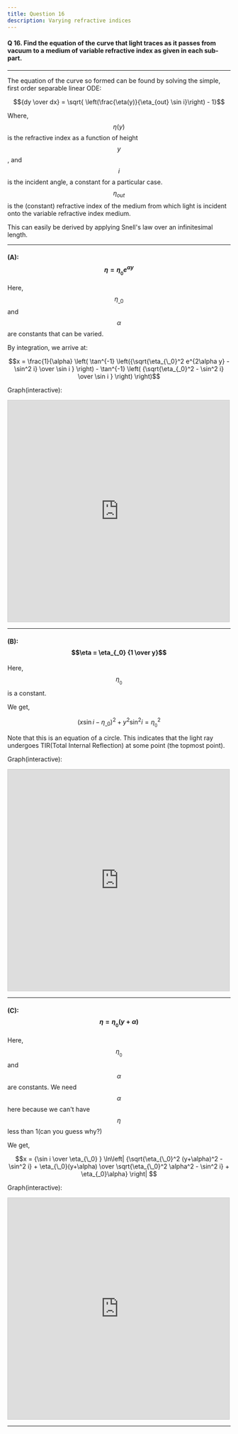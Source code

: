 ```yaml
---
title: Question 16
description: Varying refractive indices
---
```


<script src="https://cdn.mathjax.org/mathjax/latest/MathJax.js?config=TeX-AMS-MML_HTMLorMML" type="text/javascript"></script>

#### Q 16. Find the equation of the curve that light traces as it passes from vacuum to a medium of variable refractive index as given in each sub-part.

---

The equation of the curve so formed can be found by solving the simple, first order separable linear ODE: 

$${dy \over dx} = \sqrt{ \left(\frac{\eta(y)}{\eta_{out} \sin i}\right) - 1}$$

Where, $$\eta(y)$$ is the refractive index as a function of height $$y$$, and $$i$$ is the incident angle, a constant for a particular case. $$\eta_{out}$$ is the (constant) refractive index of the medium from which light is incident onto the variable refractive index medium.

This can easily be derived by applying Snell's law over an infinitesimal length.

---

#### (A): $$\eta=\eta_{_0} e^{\alpha y}$$
Here, $$\eta_{\_0}$$ and $$\alpha$$ are constants that can be varied.

By integration, we arrive at:

$$x = \frac{1}{\alpha} \left( \tan^{-1} \left({\sqrt{\eta_{\_0}^2 e^{2\alpha y} - \sin^2 i} \over \sin i } \right) - \tan^{-1} \left( {\sqrt{\eta_{_0}^2 - \sin^2 i} \over \sin i } \right) \right)$$

Graph(interactive): 
<iframe src="https://www.desmos.com/calculator/kf2x7sx22z?embed" width="500" height="500" style="border: 1px solid #ccc" frameborder=0></iframe>

---

#### (B): $$\eta = \eta_{_0} {1 \over y}$$

Here, $$\eta_{_0}$$ is a constant.

We get,

$$(x \sin i - \eta_{\_0})^2 + y^2 \sin^2 i=\eta_{_0}^2$$

Note that this is an equation of a circle. This indicates that the light ray undergoes TIR(Total Internal Reflection) at some point (the topmost point).

Graph(interactive):
<iframe src="https://www.desmos.com/calculator/w4hgyjaejn?embed" width="500" height="500" style="border: 1px solid #ccc" frameborder=0></iframe>

---

#### \(C): $$\eta = \eta_{_0} (y+\alpha)$$

Here, $$\eta_{_0}$$ and $$\alpha$$ are constants.
We need $$\alpha$$ here because we can't have $$\eta$$ less than 1(can you guess why?)

We get,

$$x = {\sin i \over \eta_{\_0} } \ln\left| 
{\sqrt{\eta_{\_0}^2 (y+\alpha)^2 - \sin^2 i}  + \eta_{\_0}(y+\alpha) \over 
\sqrt{\eta_{\_0}^2 \alpha^2 - \sin^2 i}  + \eta_{_0}\alpha}
\right|
$$

Graph(interactive): 
<iframe src="https://www.desmos.com/calculator/iayaat3hhx?embed" width="500" height="500" style="border: 1px solid #ccc" frameborder=0></iframe>

---
